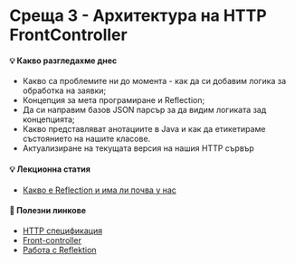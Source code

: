 # Среща 3 - Архитектура на HTTP FrontController
 
#### 💡 Какво разгледахме днес
- Какво са проблемите ни до момента - как да си добавим логика за обработка на заявки;
- Концепция за мета програмиране и Reflection;
- Да си направим базов JSON парсър за да видим логиката зад концепцията;
- Какво представляват анотациите в Java и как да етикетираме състоянието на нашите класове.
- Актуализиране на текущата версия на нашия HTTP сървър

#### 💡 Лекционна статия
- [Какво е Reflection и има ли почва у нас](./tutorial/README.md)


#### 🔗 Полезни линкове
- [HTTP спецификация](https://developer.mozilla.org/en-US/docs/Web/HTTP/Resources_and_specifications)
- [Front-controller](https://en.wikipedia.org/wiki/Front_controller)
- [Работа с Reflektion](https://github.com/ankuanand/ImportantJavaBooks/blob/master/Java%20Reflection%20in%20Action%2C%202005.pdf)


<!-- #### 💡 Работа в час
- [Учебен проект](./cw)


#### 🕹️ Ресурси и материали
 * [Сорс код от срещата](./source/) -->